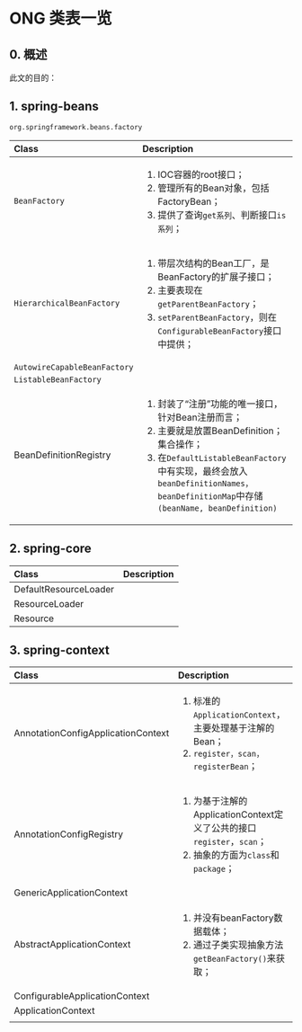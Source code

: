 # ONG 类表一览

## 0. 概述

此文的目的：

## 1. spring-beans

`org.springframework.beans.factory`

<table>
  <thead>
    <tr>
      <th style="text-align:left">Class</th>
      <th style="text-align:left">Description</th>
    </tr>
  </thead>
  <tbody>
    <tr>
      <td style="text-align:left"><code>BeanFactory</code>
      </td>
      <td style="text-align:left">
        <ol>
          <li>IOC&#x5BB9;&#x5668;&#x7684;root&#x63A5;&#x53E3;&#xFF1B;</li>
          <li>&#x7BA1;&#x7406;&#x6240;&#x6709;&#x7684;Bean&#x5BF9;&#x8C61;&#xFF0C;&#x5305;&#x62EC;FactoryBean&#xFF1B;</li>
          <li>&#x63D0;&#x4F9B;&#x4E86;&#x67E5;&#x8BE2;<code>get&#x7CFB;&#x5217;</code>&#x3001;&#x5224;&#x65AD;&#x63A5;&#x53E3;<code>is&#x7CFB;&#x5217;</code>&#xFF1B;</li>
        </ol>
      </td>
    </tr>
    <tr>
      <td style="text-align:left"><code>HierarchicalBeanFactory</code>
      </td>
      <td style="text-align:left">
        <ol>
          <li>&#x5E26;&#x5C42;&#x6B21;&#x7ED3;&#x6784;&#x7684;Bean&#x5DE5;&#x5382;&#xFF0C;&#x662F;BeanFactory&#x7684;&#x6269;&#x5C55;&#x5B50;&#x63A5;&#x53E3;&#xFF1B;</li>
          <li>&#x4E3B;&#x8981;&#x8868;&#x73B0;&#x5728;<code>getParentBeanFactory</code>&#xFF1B;</li>
          <li><code>setParentBeanFactory</code>&#xFF0C;&#x5219;&#x5728;<code>ConfigurableBeanFactory</code>&#x63A5;&#x53E3;&#x4E2D;&#x63D0;&#x4F9B;&#xFF1B;</li>
        </ol>
      </td>
    </tr>
    <tr>
      <td style="text-align:left"><code>AutowireCapableBeanFactory</code>
      </td>
      <td style="text-align:left"></td>
    </tr>
    <tr>
      <td style="text-align:left"><code>ListableBeanFactory</code>
      </td>
      <td style="text-align:left"></td>
    </tr>
    <tr>
      <td style="text-align:left">BeanDefinitionRegistry</td>
      <td style="text-align:left">
        <ol>
          <li>&#x5C01;&#x88C5;&#x4E86;&#x201C;&#x6CE8;&#x518C;&#x201D;&#x529F;&#x80FD;&#x7684;&#x552F;&#x4E00;&#x63A5;&#x53E3;&#xFF0C;&#x9488;&#x5BF9;Bean&#x6CE8;&#x518C;&#x800C;&#x8A00;&#xFF1B;</li>
          <li>&#x4E3B;&#x8981;&#x5C31;&#x662F;&#x653E;&#x7F6E;BeanDefinition&#xFF1B;&#x96C6;&#x5408;&#x64CD;&#x4F5C;&#xFF1B;</li>
          <li>&#x5728;<code>DefaultListableBeanFactory</code>&#x4E2D;&#x6709;&#x5B9E;&#x73B0;&#xFF0C;&#x6700;&#x7EC8;&#x4F1A;&#x653E;&#x5165;<code>beanDefinitionNames&#xFF0C;beanDefinitionMap</code>&#x4E2D;&#x5B58;&#x50A8;<code>(beanName, beanDefinition)</code>
          </li>
        </ol>
      </td>
    </tr>
  </tbody>
</table>

## 2. spring-core

| Class | Description |
| :--- | :--- |
| DefaultResourceLoader |  |
| ResourceLoader |  |
| Resource |  |

## 3. spring-context

<table>
  <thead>
    <tr>
      <th style="text-align:left">Class</th>
      <th style="text-align:left">Description</th>
    </tr>
  </thead>
  <tbody>
    <tr>
      <td style="text-align:left">AnnotationConfigApplicationContext</td>
      <td style="text-align:left">
        <ol>
          <li>&#x6807;&#x51C6;&#x7684;<code>ApplicationContext</code>&#xFF0C;&#x4E3B;&#x8981;&#x5904;&#x7406;&#x57FA;&#x4E8E;&#x6CE8;&#x89E3;&#x7684;Bean&#xFF1B;</li>
          <li><code>register&#xFF0C;scan&#xFF0C;registerBean</code>&#xFF1B;</li>
        </ol>
      </td>
    </tr>
    <tr>
      <td style="text-align:left">AnnotationConfigRegistry</td>
      <td style="text-align:left">
        <ol>
          <li>&#x4E3A;&#x57FA;&#x4E8E;&#x6CE8;&#x89E3;&#x7684;ApplicationContext&#x5B9A;&#x4E49;&#x4E86;&#x516C;&#x5171;&#x7684;&#x63A5;&#x53E3;<code>register</code>&#xFF0C;<code>scan</code>&#xFF1B;</li>
          <li>&#x62BD;&#x8C61;&#x7684;&#x65B9;&#x9762;&#x4E3A;<code>class</code>&#x548C;<code>package</code>&#xFF1B;</li>
        </ol>
      </td>
    </tr>
    <tr>
      <td style="text-align:left">GenericApplicationContext</td>
      <td style="text-align:left"></td>
    </tr>
    <tr>
      <td style="text-align:left">AbstractApplicationContext</td>
      <td style="text-align:left">
        <ol>
          <li>&#x5E76;&#x6CA1;&#x6709;beanFactory&#x6570;&#x636E;&#x8F7D;&#x4F53;&#xFF1B;</li>
          <li>&#x901A;&#x8FC7;&#x5B50;&#x7C7B;&#x5B9E;&#x73B0;&#x62BD;&#x8C61;&#x65B9;&#x6CD5;<code>getBeanFactory()</code>&#x6765;&#x83B7;&#x53D6;&#xFF1B;</li>
        </ol>
      </td>
    </tr>
    <tr>
      <td style="text-align:left">ConfigurableApplicationContext</td>
      <td style="text-align:left"></td>
    </tr>
    <tr>
      <td style="text-align:left">ApplicationContext</td>
      <td style="text-align:left"></td>
    </tr>
    <tr>
      <td style="text-align:left"></td>
      <td style="text-align:left"></td>
    </tr>
  </tbody>
</table>



